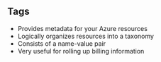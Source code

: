 ## Tags
* Provides metadata for your Azure resources
* Logically organizes resources into a taxonomy
* Consists of a name-value pair
* Very useful for rolling up billing information